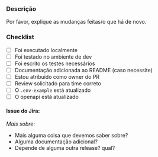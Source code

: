 ### Descrição
Por favor, explique as mudanças feitas/o que há de novo.

### Checklist
- [ ] Foi executado localmente
- [ ] Foi testado no ambiente de dev
- [ ] Foi escrito os testes necessários
- [ ] Documentação adicionada ao README (caso necessite)
- [ ] Estou atribuído como owner do PR
- [ ] Review solicitado para time correto
- [ ] O `.env-example` está atualizado
- [ ] O openapi está atualizado

#### Issue do Jira: <link>

*Mais sobre:*
- Mais alguma coisa que devemos saber sobre?
- Alguma documentação adicional?
- Depende de alguma outra release? qual?
